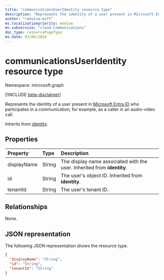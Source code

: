 ```yaml
--- 
title: "communicationsUserIdentity resource type"
description: "Represents the identity of a user present in Microsoft Entra ID who participates in a communication."
author: "rahulva-msft"
ms.localizationpriority: medium
ms.subservice: "cloud-communications"
doc_type: resourcePageType
ms.date: 03/06/2024
---
```


# communicationsUserIdentity resource type

Namespace: microsoft.graph

[!INCLUDE [beta-disclaimer](../../includes/beta-disclaimer.md)]

Represents the identity of a user present in [Microsoft Entra ID](/azure/active-directory/) who participates in a communication; for example, as a caller in an audio-video call.

Inherits from [identity](identity.md).

## Properties

| Property                       | Type                        | Description        |
| :----------------------------- | :---------------------------| :------------------|
| displayName | String | The display name associated with the user. Inherited from **identity**. |
| id | String | The user's object ID. Inherited from **identity**. |
| tenantId | String | The user's tenant ID. |

## Relationships
None.

## JSON representation

The following JSON representation shows the resource type.

<!-- {
  "blockType": "resource",
  "@odata.type": "microsoft.graph.communicationsUserIdentity",
  "optionalProperties": [
    "displayName",
    "tenantId"
  ],
} -->
```json
{
  "displayName": "String",
  "id": "String",
  "tenantId": "String"
}
```
